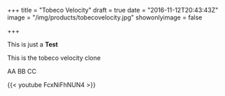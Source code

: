 +++
title = "Tobeco Velocity"
draft = true
date = "2016-11-12T20:43:43Z"
image = "/img/products/tobecovelocity.jpg"
showonlyimage = false


+++

This is just a **Test**

This is the tobeco velocity clone
<!--more-->

AA BB CC

{{< youtube FcxNiFhNUN4 >}}
